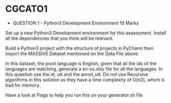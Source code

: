 # CGCATO1
- QUESTION 1 - Python3 Development Environment					         10 Marks

 Set up a new Python3 Development environment for this assessment. Install all the dependencies that you think will be relevant. 

 Build a Python3 project with the structure of projects in PyCharm then import the MASSIVE Dataset mentioned on the Data File above. 

 In this dataset, the pivot language is English, given that all the ids of the languages are matching, generate a en-xx.xlxs file for all the languages. In this question use the id, utt and the annot_utt.  Do not use Recursive algorithms in this solution as they have a time complexity of O(n2), which is bad for memory. 

 Have a look at Flags to help you run this on your generator.sh file
